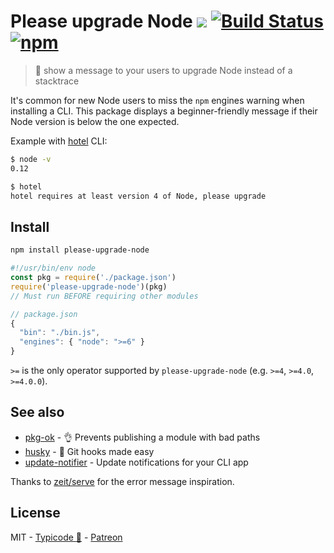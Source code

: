 # Please upgrade Node [![](http://img.shields.io/npm/dm/please-upgrade-node.svg?style=flat)](https://www.npmjs.org/package/please-upgrade-node) [![Build Status](https://travis-ci.org/typicode/please-upgrade-node.svg?branch=master)](https://travis-ci.org/typicode/please-upgrade-node) [![npm](https://img.shields.io/npm/v/please-upgrade-node.svg)](https://www.npmjs.com/package/please-upgrade-node)

> :information_desk_person: show a message to your users to upgrade Node instead of a stacktrace 

It's common for new Node users to miss the `npm` engines warning when installing a CLI. This package displays a beginner-friendly message if their Node version is below the one expected.

Example with [hotel](https://github.com/typicode/hotel) CLI:

```sh
$ node -v
0.12

$ hotel
hotel requires at least version 4 of Node, please upgrade
```

## Install

```sh
npm install please-upgrade-node
```

```js
#!/usr/bin/env node
const pkg = require('./package.json')
require('please-upgrade-node')(pkg)
// Must run BEFORE requiring other modules
```

```js
// package.json
{
  "bin": "./bin.js",
  "engines": { "node": ">=6" }
}
```

`>=` is the only operator supported by `please-upgrade-node` (e.g. `>=4`, `>=4.0`, `>=4.0.0`).

## See also

* [pkg-ok](https://github.com/typicode/pkg-ok) - :ok_hand: Prevents publishing a module with bad paths
* [husky](https://github.com/typicode/husky) - :dog: Git hooks made easy
* [update-notifier](https://github.com/yeoman/update-notifier) - Update notifications for your CLI app 

Thanks to [zeit/serve](https://github.com/zeit/serve) for the error message inspiration.

## License

MIT - [Typicode :cactus:](https://github.com/typicode) - [Patreon](https://patreon.com/typicode)
